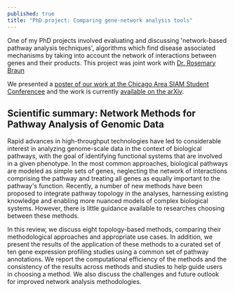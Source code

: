 ```yaml
---
published: true
title: "PhD project: Comparing gene-network analysis tools" 
---
```



One of my PhD projects involved evaluating and discussing 'network-based pathway
analysis techniques', algorithms which find disease associated mechanisms by 
taking into account the network of interactions between genes and their products.
This project was joint work with [Dr. Rosemary Braun](https://www.feinberg.northwestern.edu/faculty-profiles/az/profile.html?xid=23119])

We presented a [poster of our work at the Chicago Area SIAM Student Conferencee](https://drive.google.com/file/d/0BwwWdkWAoHm0aWkyMHlnS09WckU/view?usp=sharing) and 
the work is currently [available on the arXiv](https://arxiv.org/abs/1411.1993).


## Scientific summary: Network Methods for Pathway Analysis of Genomic Data

Rapid advances in high-throughput technologies have led to considerable interest
in analyzing genome-scale data in the context of biological pathways, with the
goal of identifying functional systems that are involved in a given phenotype.
In the most common approaches, biological pathways are modeled as simple sets of
genes, neglecting the network of interactions comprising the pathway and
treating all genes as equally important to the pathway's function. Recently, a
number of new methods have been proposed to integrate pathway topology in the
analyses, harnessing existing knowledge and enabling more nuanced models of
complex biological systems. However, there is little guidance available to
researches choosing between these methods.

In this review, we discuss eight topology-based methods, comparing their
methodological approaches and appropriate use cases. In addition, we present the
results of the application of these methods to a curated set of ten gene
expression profiling studies using a common set of pathway annotations. We
report the computational efficiency of the methods and the consistency of the
results across methods and studies to help guide users in choosing a method. We
also discuss the challenges and future outlook for improved network analysis
methodologies.



